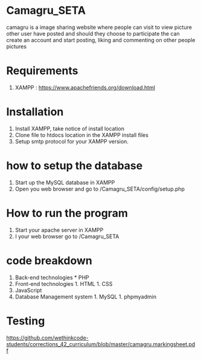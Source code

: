 # Camagru_SETA

camagru is a image sharing website where people can visit to view picture other user have posted and should they choose to participate the can create an account and start posting, liking and commenting on other people pictures

# Requirements
  1. XAMPP : https://www.apachefriends.org/download.html

# Installation
  1. Install XAMPP, take notice of install location
  1. Clone file to htdocs location in the XAMPP install files
  1. Setup smtp protocol for your XAMPP version.

# how to setup the database
  1. Start up the MySQL database in XAMPP
  1. Open you web browser and go to <your localhost address>/Camagru_SETA/config/setup.php

# How to run the program
  1. Start your apache server in XAMPP
  1. I your web browser go to <your localhost address>/Camagru_SETA

# code breakdown
  1. Back-end technologies
    * PHP
  1. Front-end technologies
    1. HTML
    1. CSS
  1. JavaScript
  1. Database Management system
    1. MySQL
    1. phpmyadmin

# Testing 
https://github.com/wethinkcode-students/corrections_42_curriculum/blob/master/camagru.markingsheet.pdf
